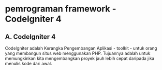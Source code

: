 # pemrograman framework - CodeIgniter 4

## A. CodeIgniter 4
CodeIgniter adalah Kerangka Pengembangan Aplikasi - toolkit - untuk orang yang membangun situs web menggunakan PHP. Tujuannya adalah untuk memungkinkan kita mengembangkan proyek jauh lebih cepat daripada jika menulis kode dari awal.
